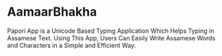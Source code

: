 # AamaarBhakha
Papori App is a Unicode Based Typing Application Which Helps Typing in Assamese Text. Using This App, Users Can Easily Write Assamese Words and Characters in a Simple and Efficient Way.
